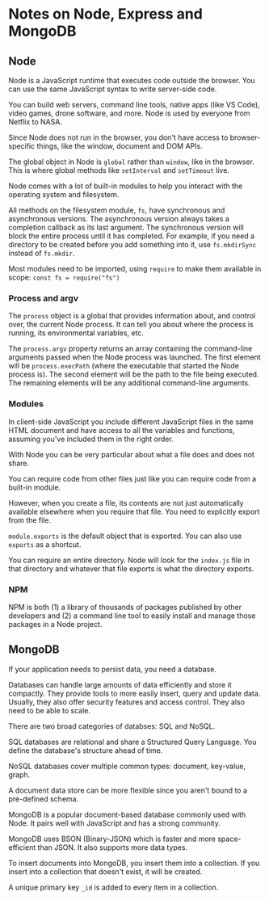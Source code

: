 # Notes on Node, Express and MongoDB

## Node

Node is a JavaScript runtime that executes code outside the browser. You can use the same JavaScript syntax to write server-side code.

You can build web servers, command line tools, native apps (like VS Code), video games, drone software, and more. Node is used by everyone from Netflix to NASA.

Since Node does not run in the browser, you don't have access to browser-specific things, like the window, document and DOM APIs.

The global object in Node is `global` rather than `window`, like in the browser. This is where global methods like `setInterval` and `setTimeout` live.

Node comes with a lot of built-in modules to help you interact with the operating system and filesystem.

All methods on the filesystem module, `fs`, have synchronous and asynchronous versions. The asynchronous version always takes a completion callback as its last argument. The synchronous version will block the entire process until it has completed. For example, if you need a directory to be created before you add something into it, use `fs.mkdirSync` instead of `fs.mkdir`.

Most modules need to be imported, using `require` to make them available in scope: `const fs = require("fs")`

### Process and argv

The `process` object is a global that provides information about, and control over, the current Node process. It can tell you about where the process is running, its environmental variables, etc.

The `process.argv` property returns an array containing the command-line arguments passed when the Node process was launched. The first element will be `process.execPath` (where the executable that started the Node process is). The second element will be the path to the file being executed. The remaining elements will be any additional command-line arguments.

### Modules

In client-side JavaScript you include different JavaScript files in the same HTML document and have access to all the variables and functions, assuming you've included them in the right order.

With Node you can be very particular about what a file does and does not share.

You can require code from other files just like you can require code from a built-in module.

However, when you create a file, its contents are not just automatically available elsewhere when you require that file. You need to explicitly export from the file.

`module.exports` is the default object that is exported. You can also use `exports` as a shortcut.

You can require an entire directory. Node will look for the `index.js` file in that directory and whatever that file exports is what the directory exports.

### NPM

NPM is both (1) a library of thousands of packages published by other developers and (2) a command line tool to easily install and manage those packages in a Node project.

## MongoDB

If your application needs to persist data, you need a database.

Databases can handle large amounts of data efficiently and store it compactly. They provide tools to more easily insert, query and update data. Usually, they also offer security features and access control. They also need to be able to scale.

There are two broad categories of databses: SQL and NoSQL.

SQL databases are relational and share a Structured Query Language. You define the database's structure ahead of time.

NoSQL databases cover multiple common types: document, key-value, graph.

A document data store can be more flexible since you aren't bound to a pre-defined schema.

MongoDB is a popular document-based database commonly used with Node. It pairs well with JavaScript and has a strong community.

MongoDB uses BSON (Binary-JSON) which is faster and more space-efficient than JSON. It also supports more data types.

To insert documents into MongoDB, you insert them into a collection. If you insert into a collection that doesn't exist, it will be created.

A unique primary key `_id` is added to every item in a collection.
